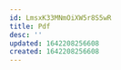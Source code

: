 ```yaml
---
id: LmsxK33MNmOiXW5r8S5wR
title: Pdf
desc: ''
updated: 1642208256608
created: 1642208256608
---
```


